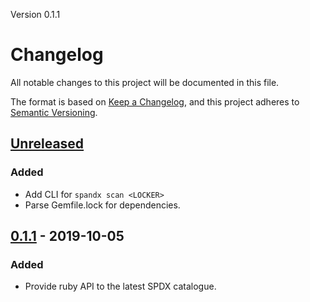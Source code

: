 Version 0.1.1

# Changelog
All notable changes to this project will be documented in this file.

The format is based on [Keep a Changelog](https://keepachangelog.com/en/1.0.0/),
and this project adheres to [Semantic Versioning](https://semver.org/spec/v2.0.0.html).

## [Unreleased]
### Added
- Add CLI for `spandx scan <LOCKER>`
- Parse Gemfile.lock for dependencies.

## [0.1.1] - 2019-10-05
### Added
- Provide ruby API to the latest SPDX catalogue.

[Unreleased]: https://github.com/mokhan/spandx/compare/v0.1.1...HEAD
[0.1.1]: https://github.com/mokhan/spandx/compare/v0.1.0...v0.1.1

